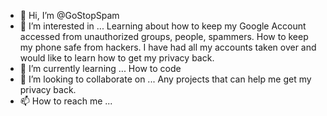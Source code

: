 - 👋 Hi, I’m @GoStopSpam
- 👀 I’m interested in ... Learning about how to keep my Google Account accessed from unauthorized groups, people, spammers. How to keep my phone safe from hackers. I have had all my accounts taken over and would like to learn how to get my privacy back.
- 🌱 I’m currently learning ... How to code
- 💞️ I’m looking to collaborate on ... Any projects that can help me get my privacy back.
- 📫 How to reach me ...

<!---
GoStopSpam/GoStopSpam is a ✨ special ✨ repository because its `README.md` (this file) appears on your GitHub profile.
You can click the Preview link to take a look at your changes.
--->
